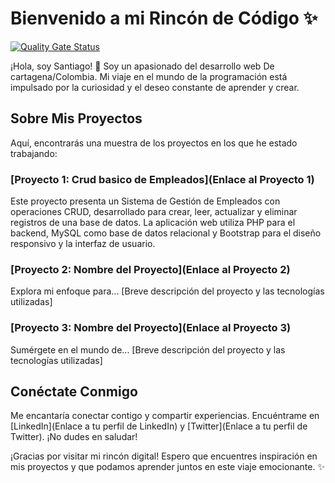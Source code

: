# Bienvenido a mi Rincón de Código ✨
[![Quality Gate Status](https://sonarcloud.io/api/project_badges/measure?project=santiagomarmol_Portafolio&metric=alert_status)](https://sonarcloud.io/summary/new_code?id=santiagomarmol_Portafolio)

¡Hola, soy Santiago! 👋 Soy un apasionado del desarrollo web De cartagena/Colombia. Mi viaje en el mundo de la programación está impulsado por la curiosidad y el deseo constante de aprender y crear.

## Sobre Mis Proyectos

Aquí, encontrarás una muestra de los proyectos en los que he estado trabajando:

### [Proyecto 1: Crud basico de Empleados](Enlace al Proyecto 1)
Este proyecto presenta un Sistema de Gestión de Empleados con operaciones CRUD, desarrollado para crear, leer, actualizar y eliminar registros de una base de datos. La aplicación web utiliza PHP para el backend, MySQL como base de datos relacional y Bootstrap para el diseño responsivo y la interfaz de usuario.


### [Proyecto 2: Nombre del Proyecto](Enlace al Proyecto 2)
Explora mi enfoque para... [Breve descripción del proyecto y las tecnologías utilizadas]

### [Proyecto 3: Nombre del Proyecto](Enlace al Proyecto 3)
Sumérgete en el mundo de... [Breve descripción del proyecto y las tecnologías utilizadas]


## Conéctate Conmigo

Me encantaría conectar contigo y compartir experiencias. Encuéntrame en [LinkedIn](Enlace a tu perfil de LinkedIn) y [Twitter](Enlace a tu perfil de Twitter). ¡No dudes en saludar!

¡Gracias por visitar mi rincón digital! Espero que encuentres inspiración en mis proyectos y que podamos aprender juntos en este viaje emocionante. ✨
